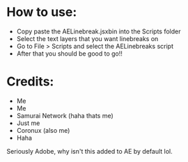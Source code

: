 # How to use:

  - Copy paste the AELinebreak.jsxbin into the Scripts folder
  - Select the text layers that you want linebreaks on
  - Go to File > Scripts and select the AELinebreaks script
  - After that you should be good to go!!

# Credits:
- Me
- Me
- Samurai Network (haha thats me)
- Just me
- Coronux (also me)
- Haha

Seriously Adobe, why isn't this added to AE by default lol.
